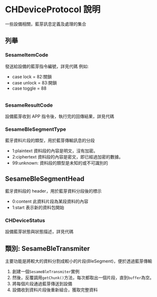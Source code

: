 # CHDeviceProtocol 說明

一些設備相關，藍芽訊息定義及處理的集合

## 列舉

### SesameItemCode

發送給設備的藍芽指令編號，詳見代碼
例如:

- case lock = 82:關鎖
- case unlock = 83:開鎖
- case toggle = 88
<p align="left" >
  <img src="../../docs/src/lock_unlock_toggle.png" alt="" title="">
</p>

### SesameResultCode

設備藍芽收到 APP 指令後，執行完的回傳結果，詳見代碼

### SesameBleSegmentType

藍牙資料片段的類型，用於藍芽傳輸訊息的分段

- 1:plaintext 資料段的內容是明文，沒有加密。
- 2:ciphertext 資料段的內容是密文，即已經過加密的數據。
- 99:unknown: 資料段的類型是未知的或不可識別的

## SesameBleSegmentHead

藍牙資料段的 header，用於藍芽資料分段後的標示

- 0:content 此資料片段為某段資料的內容
- 1:start 表示新的資料包開始

### CHDeviceStatus

設備藍芽狀態與狀態描述，詳見代碼

## 類別: SesameBleTransmiter

主要功能是將較大的資料分割成較小的片段(BleSegment)，便於透過藍芽傳輸

1. 創建一個`SesameBleTransmiter`實例
2. 然後，反覆調用`getChunk()`方法，每次都取出一個片段，直到`buffer`為空。
3. 將每個片段通過藍芽傳送到設備
4. 設備收到資料片段後重新組合，獲取完整資料
